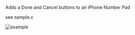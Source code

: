 Adds a Done and Cancel buttons to an iPhone Number Pad

see sample.c

![example](http://d208tez5h4u8q2.cloudfront.net/wp-content/uploads/2012/08/Done-Cancel-Iphone.png)